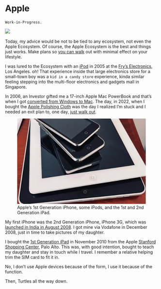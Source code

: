 # Apple

`Work-in-Progress.`

<a href="https://www.apple.com"><img class="small right" src="https://cdn.oinam.com/img/logo/apple-logo.svg"></a>

Today, my advice would be not to be tied to any ecosystem, not even the Apple Ecosystem. Of course, the Apple Ecosystem is the best and things just works. Make plans so [you can walk](/2025/can-i-walk-out/) out with minimal effect on your lifestyle.

I was lured to the Ecosystem with an [iPod](https://en.wikipedia.org/wiki/IPod) in 2005 at the [Fry’s Electronics](https://en.wikipedia.org/wiki/Fry%27s_Electronics), Los Angeles. oh! That experience inside that large electronics store for a small-town boy was a `kid in a candy store` experience, kinda similar feeling stepping into the multi-floor electronics and gadgets mall in Singapore.

In 2006, an Investor gifted me a 17-inch Apple Mac PowerBook and that’s when I got [converted from Windows to Mac](/2006/mac-convert-am-i/). The day, in 2022, when I bought the [Apple Polishing Cloth](/2022/apple-polishing-cloth/) was the day I realized I’m stuck and I needed an exit plan to, one day, [just walk out](/2025/can-i-walk-out/).

<figure class="large">
	<img src="/static/2026/apple-ipod-iphone-ipad.webp" alt="Apple iPod iPhone iPad" loading="lazy">
	<figcaption>
		Apple’s 1st Generation iPhone, some iPods, and the 1st and 2nd Generation iPad.
	</figcaption>
</figure>

My first iPhone was the 2nd Generation iPhone, iPhone 3G, which was [launched in India in August 2008](/2008/iphone-3g-india-22-august/). I got mine via Vodafone in December 2008, just in time to take pictures of my daughter.

I bought the [1st Generation iPad](https://en.wikipedia.org/wiki/IPad_(1st_generation)) in November 2010 from the Apple [Stanford Shopping Center](https://www.simon.com/mall/stanford-shopping-center), Palo Alto. This was, with good intention, bought to teach my daughter and stay in touch while I travel. I remember a relative helping trim the SIM card to fit it in.

No, I don’t use Apple devices because of the form, I use it because of the function.

Then, Turtles all the way down.

[^Apple]: [Apple](https://en.wikipedia.org/wiki/Apple_Inc.) was established on April 1, 1976 by Steve Jobs, Steve Wozniak and Ronald Wayne to sell the Apple I personal computer kit. “Apple Computer, Inc.” was incorporated January 3, 1977 without Wayne, who sold his share of the company back to Jobs and Wozniak for $800. It was renamed “Apple Inc.” in 2007.
